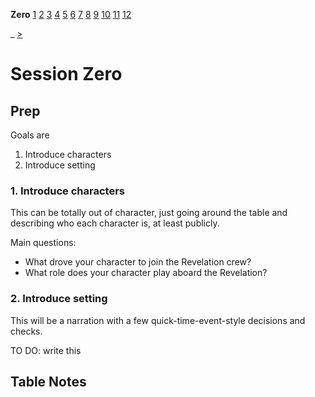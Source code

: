 **Zero** [1](./Session1.md) [2](./Session2.md) [3](./Session3.md) [4](./Session4.md) [5](./Session5.md) [6](./Session6.md) [7](./Session7.md) [8](./Session8.md) [9](./Session9.md) [10](./Session10.md) [11](./Session11.md) [12](./Session12.md)

_ [>](./Session1.md)

# Session Zero

## Prep

Goals are

1. Introduce characters
2. Introduce setting

### 1. Introduce characters

This can be totally out of character, just going around the table and describing who each character is, at least publicly.

Main questions:

- What drove your character to join the Revelation crew?
- What role does your character play aboard the Revelation?

### 2. Introduce setting

This will be a narration with a few quick-time-event-style decisions and checks.

TO DO: write this

## Table Notes
